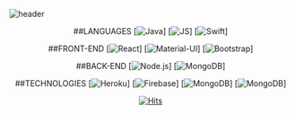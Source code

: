 <!--
**moonnada/moonnada** is a ✨ _special_ ✨ repository because its `README.md` (this file) appears on your GitHub profile.

Here are some ideas to get you started:

- 🔭 I’m currently working on ...
- 🌱 I’m currently learning ...
- 👯 I’m looking to collaborate on ...
- 🤔 I’m looking for help with ...
- 💬 Ask me about ...
- 📫 How to reach me: ...
- 😄 Pronouns: ...
- ⚡ Fun fact: ...
-->


![header](https://capsule-render.vercel.app/api?type=waving&color=auto&height=300&section=header&text=moonnada🌙&fontSize=90)

<div align=center>
 
 ##LANGUAGES
[![Java](https://img.shields.io/badge/Java-007396?style=flat-square&logo=Java&logoColor=black)]
[![JS](https://img.shields.io/badge/JavaScript-F7DF1E?style=flat-square&logo=JavaScript&logoColor=black)]
[![Swift](https://img.shields.io/badge/Swift-FA7343?style=flat-square&logo=Swift&logoColor=black)]
 
 ##FRONT-END
  [![React](https://img.shields.io/badge/React.js-61DAFB?style=flat-square&logo=React&logoColor=black)]
  [![Material-UI](https://img.shields.io/badge/Material-UI-0081CB?style=flat-square&logo=Material-UI&logoColor=black)]
  [![Bootstrap](https://img.shields.io/badge/Bootstrap-7952B3?style=flat-square&logo=Bootstrap&logoColor=black)]
 
 ##BACK-END
 [![Node.js](https://img.shields.io/badge/Node.js-339933?style=flat-square&logo=Node.js&logoColor=black)]
  [![MongoDB](https://img.shields.io/badge/MongoDB-47A248?style=flat-square&logo=MongoDB&logoColor=black)]
  
 
 ##TECHNOLOGIES
   [![Heroku](https://img.shields.io/badge/Heroku-430098?style=flat-square&logo=Heroku&logoColor=black)]
  [![Firebase](https://img.shields.io/badge/Firebase-FFCA28?style=flat-square&logo=Firebase&logoColor=black)]
  [![MongoDB](https://img.shields.io/badge/MongoDB-47A248?style=flat-square&logo=MongoDB&logoColor=black)]
  [![MongoDB](https://img.shields.io/badge/MongoDB-47A248?style=flat-square&logo=MongoDB&logoColor=black)]


[![Hits](https://hits.seeyoufarm.com/api/count/incr/badge.svg?url=https%3A%2F%2Fgithub.com%2Fmoonnada&count_bg=%2379C83D&title_bg=%23555555&icon=&icon_color=%23E7E7E7&title=hits&edge_flat=false)](https://hits.seeyoufarm.com)
